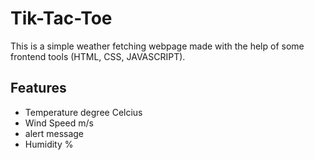 # Tik-Tac-Toe

This is a simple weather fetching webpage made with the help of some frontend tools (HTML, CSS, JAVASCRIPT). 


## Features

- Temperature degree Celcius
- Wind Speed m/s
- alert message
- Humidity %
